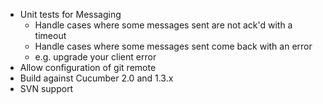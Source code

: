 - Unit tests for Messaging
  - Handle cases where some messages sent are not ack'd with a timeout
  - Handle cases where some messages sent come back with an error
  - e.g. upgrade your client error
- Allow configuration of git remote
- Build against Cucumber 2.0 and 1.3.x
- SVN support

